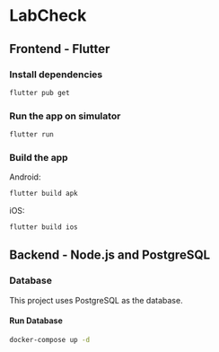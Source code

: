 # LabCheck

## Frontend - Flutter

### Install dependencies

```bash
flutter pub get
```

### Run the app on simulator

```bash
flutter run
```

### Build the app

Android:
```bash
flutter build apk
```

iOS:
```bash
flutter build ios
```

## Backend - Node.js and PostgreSQL

### Database
This project uses PostgreSQL as the database.

#### Run Database

```bash
docker-compose up -d
```

